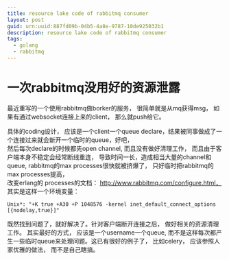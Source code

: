 ```yaml
---
title: resource lake code of rabbitmq consumer
layout: post
guid: urn:uuid:887fd09b-04b5-4a8e-9787-10de925032b1
description: resource lake code of rabbitmq consumer
tags:
  - golang
  - rabbitmq
---
```


# 一次rabbitmq没用好的资源泄露

最近重写的一个使用rabbitmq做borker的服务， 很简单就是从mq获得msg， 如果有通过websocket连接上来的client， 那么就push给它。  

具体的coding设计， 应该是一个client一个queue declare，结果被同事做成了一个连接过来就会新开一个临时的queue，好吧，  
然后每次declare的时候都先open channel, 而且没有做好清理工作， 而且由于客户端本身不稳定会经常断线重连， 导致时间一长，造成相当大量的channel和queue, rabbitmq的max processes很快就被挤爆了， 只好临时把rabbitmq的max processes提高，  
改变erlang的 processes的文档： http://www.rabbitmq.com/configure.html， 其实是这样一个环境变量：
```
Unix*: "+K true +A30 +P 1048576 -kernel inet_default_connect_options [{nodelay,true}]"
```
既然找到问题了，就好解决了。针对客户端断开连接之后， 做好相关的资源清理工作。
其实最好的方式， 应该是一个username一个queue, 而不是这样每次都产生一些临时queue来处理问题。这已有很好的例子了， 比如celery， 应该参照人家优雅的做法， 而不是自己瞎搞。   
